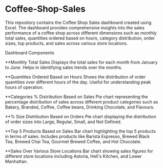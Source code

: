 # Coffee-Shop-Sales
This repository contains the Coffee Shop Sales dashboard created using Excel. The dashboard provides comprehensive insights into the sales performance of a coffee shop across different dimensions such as monthly total sales, quantities ordered based on hours, category distribution, order sizes, top products, and sales across various store locations.


Dashboard Components

**Monthly Total Sales
Displays the total sales for each month from January to June.
Helps in identifying sales trends over the months.

**Quantities Ordered Based on Hours
Shows the distribution of order quantities over different hours of the day.
Useful for understanding peak hours of operation.

**Categories % Distribution Based on Sales
Pie chart representing the percentage distribution of sales across different product categories such as Bakery, Branded, Coffee, Coffee beans, Drinking Chocolate, and Flavours.

**% Size Distribution Based on Orders
Pie chart displaying the distribution of order sizes into Large, Regular, Small, and Not Defined.

**Top 5 Products Based on Sales
Bar chart highlighting the top 5 products in terms of sales.
Includes products like Barista Espresso, Brewed Black Tea, Brewed Chai Tea, Gourmet Brewed Coffee, and Hot Chocolate.

**Sales Over Various Store Locations
Bar chart showing sales figures for different store locations including Astoria, Hell's Kitchen, and Lower Manhattan.
